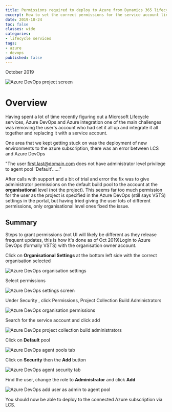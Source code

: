 ```yaml
---
title: Permissions required to deploy to Azure from Dynamics 365 lifecycle services
excerpt: How to set the correct permissions for the service account linking Microsoft Dynamics 365 lifecycle services and Azure DevOps to deploy to Azure.
date: 2019-10-24
toc: false
classes: wide
categories:
- lifecycle services
tags:
- azure
- devops
published: false
---
```

October 2019

![Azure DevOps project screen](/images/lifecycle-services/project-screen.png)

# Overview

Having spent a lot of time recently figuring out a Microsoft Lifecycle services, Azure DevOps and Azure integration one of the main challenges was removing the user's account who had set it all up and integrate it all together and replacing it with a service account.

One area that we kept getting stuck on was the deployment of new environments to the azure subscription, there was an error between LCS and Azure DevOps 

"The user first.last@domain.com does not have administrator level privilege to agent pool 'Default'......"

After calls with support and a bit of trial and error the fix was to give administrator permissions on the default build pool to the account at the **organisational** level (not the project). This seems far too much permission for the user as the project is specified in the Azure DevOps (still says VSTS) settings in the portal, but having tried giving the user lots of different permissions, only organisational level ones fixed the issue.

## Summary

Steps to grant permissions (not UI will likely be different as they release frequent updates, this is how it's done as of Oct 2019)Login to Azure DevOps (formally VSTS) with the organisation owner account. 

Click on **Organisational Settings** at the bottom left side with the correct organisation selected

![Azure DevOps organisation settings](/images/lifecycle-services/org-settings.png)


Select permissions

![Azure DevOps settings screen](/images/lifecycle-services/org-settings1.png)


Under Security , click Permissions, Project Collection Build Administrators

![Azure DevOps organisation permissions](/images/lifecycle-services/org-permissions.png)

Search for the service account and click add

![Azure DevOps project collection build administrators](/images/lifecycle-services/pcba-add.png)

Click on **Default** pool

![Azure DevOps agent pools tab](/images/lifecycle-services/agent-pools.png)

Click on **Security** then the **Add** button

![Azure DevOps agent security tab](/images/lifecycle-services/agent-security.png)

Find the user, change the role to **Administrator** and click **Add**

![Azure DevOps add user as admin to agent pool](/images/lifecycle-services/add-user.png)

You should now be able to deploy to the connected Azure subscription via LCS.

